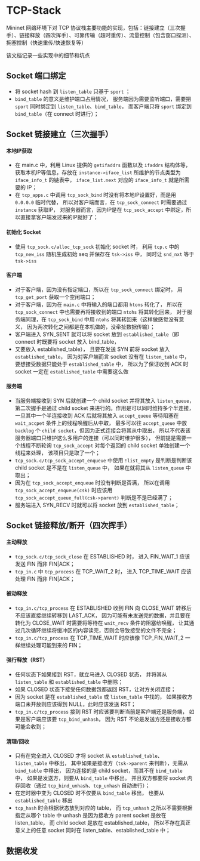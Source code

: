 # TCP-Stack

Mininet 网络环境下对 TCP 协议栈主要功能的实现，包括：链接建立（三次握手）、链接释放（四次挥手）、可靠传输（超时重传）、流量控制（包含窗口探测）、拥塞控制（快速重传/快速恢复等）

该文档记录一些实现中的细节和坑点

## Socket 端口绑定

- 将 socket hash 到 `listen_table` 只基于 `sport` ；
- `bind_table` 的意义是维护端口占用情况，
服务端因为需要监听端口，需要把 `sport` 同时绑定到 `listen_table`、`bind_table`，
而客户端只将 `sport` 绑定到 `bind_table`（在 connect 时进行）；

## Socket 链接建立（三次握手）

#### 本地IP获取
- 在 main.c 中，利用 Linux 提供的 `getifaddrs` 函数以及 `ifaddrs` 结构体等，
获取本机IP等信息，存放在 `instance->iface_list` 所维护的节点类型为 `iface_info_t` 的链表中，
`iface_list.next` 对应的 `iface_info_t` 就是所需要的 IP；
- 在 `tcp_apps.c` 中调用 `tcp_sock_bind` 时没有将本地IP设置好，而是用 `0.0.0.0` 临时代替，
所以对客户端而言，在 `tcp_sock_connect` 时需要通过 `instance` 获取IP，
对服务器而言，因为IP是在 `tcp_sock_accept` 中绑定，所以直接拿客户端发过来的IP就好了；

#### 初始化 Socket
- 使用 `tcp_sock.c/alloc_tcp_sock` 初始化 socket 时，
利用 `tcp.c` 中的 `tcp_new_iss` 随机生成初始 seq 并保存在 `tsk->iss` 中，
同时让 `snd_nxt` 等于 `tsk->iss`

#### 客户端
- 对于客户端，因为没有指定端口，所以在 `tcp_sock_connect` 绑定时，
用 `tcp_get_port` 获取一个空闲端口；
- 对于客户端，因为在 `main.c` 中将输入的端口都用 `htons` 转化了，
所以在 `tcp_sock_connect` 中也需要再将接收到的端口 `ntohs` 将其转化回来，
对于服务端同理，在 `tcp_sock_bind` 中用 `ntohs` 将其转回来（这样做感觉没有意义，
因为两次转化之间都是在本机做的，没牵扯数据传输）；
- 客户端进入 SYN_SENT 就可以将 socket 放到 `established_table`（即 connect 时既要将 socket 放入 bind_table，
- 又要放入 established_table），
且要在发送 SYN 前将 socket 放入 `established_table`，
因为对客户端而言 socket 没有在 `listen_table` 中，
要想接受数据只能处于 `established_table` 中，
所以为了保证收到 ACK 时 socket 一定在 `established_table` 中需要这么做

#### 服务端
- 当服务端接收到 SYN 后就创建一个 child socket 并将其放入 `listen_queue`，
第二次握手是通过 child socket 来进行的。作用是可以同时维持多个半连接，
一旦其中一个半连接收到 ACK 后就将其放入 `accept_queue` 等待阻塞在 `wait_accpet` 条件上的线程唤醒后从中取，
最多可以往 `accept_queue` 中放 `backlog` 个 `child socket`，但因为正式连接会将其从中取出，
所以不代表该服务器端口只维护这么多用户的连接（可以同时维护很多），
但前提是需要一个线程不断轮询 `tcp_sock_accept` 对每个返回的 child socket 单独创建一个线程来处理，
该项目只是取了一个；
- `tcp_sock.c/tcp_sock_accept_enqueue` 中使用 `!list_empty` 是判断是判断该 child socket 是不是在 `listen_queue` 中，
如果在就将其从 `listen_queue` 中取出；
- 因为在 `tcp_sock_accept_enqueue` 时没有判断是否满，
所以在调用 `tcp_sock_accept_enqueue(csk)` 时应该用 `tcp_sock_accept_queue_full(csk->parent)` 判断是不是已经满了；
- 服务端进入 SYN_RECV 时就可以将 socket 放到 `established_table`；

## Socket 链接释放/断开（四次挥手）

#### 主动释放
- `tcp_sock.c/tcp_sock_close` 在 ESTABLISHED 时，
进入 FIN_WAIT_1 应该发送 FIN 而非 FIN|ACK；
- `tcp_in.c` 中 `tcp_process` 在 TCP_WAIT_2 时，
进入 TCP_TIME_WAIT 应该处理 FIN 而非 FIN|ACK；

#### 被动释放
- `tcp_in.c/tcp_process` 在 ESTABLISHED 收到 FIN 向 CLOSE_WAIT 转移后不应该直接继续转移到 LAST_ACK，
因为可能有未发送完的数据，并且要在转化为 CLOSE_WAIT 时需要将等待在 `wait_recv` 条件的阻塞给唤醒，
让其通过几次循环继续将缓冲区的内容读完，否则会导致接受的文件不完全；
- `tcp_in.c/tcp_process` 在 TCP_TIME_WAIT 时应该像 TCP_FIN_WAIT_2 一样继续处理可能到来的 FIN；

#### 强行释放（RST）
- 任何状态下如果接到 RST，就立马进入 CLOSED 状态，
并将其从 `listen_table` 和 `established_table` 中删除；
- 如果 CLOSED 状态下接受任何数据包都返回 RST，让对方关闭连接；
- 因为 socket 是在 `established_table` 或 `listen_table` 中找的，
如果接收方端口未开放则应该得到 NULL，此时应该发送 RST；
- `tcp_in.c/tcp_process` 接到 RST 时应该要判断当前是客户端还是服务端，
如果是客户端应该要 `tcp_bind_unhash`，
因为 RST 不论是发送方还是接收方都可能会收到；

#### 清理/回收
- 只有在完全进入 CLOSED 才将 socket 从 `established_table`、`listen_table` 中移出，
其中如果是接收方（`tsk->parent` 来判断），无需从 `bind_table` 中移出，
因为连接的是 child socket，而其不在 `bind_table` 中，
如果是发送方，则要从 `bind_table` 中移出。
并且双方都要将 socket 内存回收（通过 `tcp_bind_unhash`、`tcp_unhash` 自动进行）；
- 在定时器中变为 CLOSED 时不仅要从 `bind_table` 移出，
也要从 `established_table` 移出
- `tcp_hash` 时会根据状态放到对应的 table，
而 `tcp_unhash` 之所以不需要根据指定从哪个 table 中 unhash 是因为接收方 parent socket 是放在 listen_table，
而 child socket 是放在 established_table，
所以不存在真正意义上的任意 socket 同时在 listen_table、established_table 中；

## 数据收发


